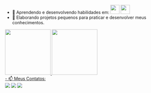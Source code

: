 
- 🌱 Aprendendo e desenvolvendo habilidades em:
<img loading="lazy" src="https://cdn.jsdelivr.net/gh/devicons/devicon/icons/java/java-original.svg" width="30" height="30"/> <img loading="lazy" src="https://cdn.jsdelivr.net/gh/devicons/devicon/icons/csharp/csharp-original.svg" width="30" height="30"/> 
- 🔭 Elaborando projetos pequenos para praticar e desenvolver meus conhecimentos.

<div>
<a href="https://github.com/PedroCoelho02">
<img loading="lazy" height="150em" src="https://github-readme-stats.vercel.app/api/top-langs/?username=PedroCoelho02&layout=compact&langs_count=7&theme=highcontrast"/>
<img loading="lazy" height="150em" src="https://github-readme-stats.vercel.app/api?username=PedroCoelho02&show_icons=true&theme=highcontrast&include_all_commits=true&count_private=false"/>
</div>
  - 📫 Meus Contatos: 
<div>
<a href = "mailto:pedro_junior37@hotmail.com"><img loading="lazy" src="https://img.shields.io/badge/Microsoft_Outlook-0078D4?style=for-the-badge&logo=microsoft-outlook&logoColor=white" target="_blank"></a>
<a href="https://www.linkedin.com/in/pedro-coelho-548293136/" target="_blank"><img loading="lazy" src="https://img.shields.io/badge/-LinkedIn-%230077B5?style=for-the-badge&logo=linkedin&logoColor=white" target="_blank"></a>   
<a href="https://instagram.com/pedro.coelhos/" target="_blank"><img loading="lazy" src="https://img.shields.io/badge/-Instagram-%23E4405F?style=for-the-badge&logo=instagram&logoColor=white" target="_blank"></a>
</div>


